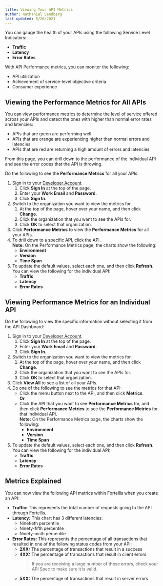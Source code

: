 ```yaml
---
title: Viewing Your API Metrics
author: Nathaniel Sandberg
last updated: 5/26/2021
---
```


You can gauge the health of your APIs using the following Service Level Indicators:  

* **Traffic**  
* **Latency**  
* **Error Rates**  

With API Performance metrics, you can monitor the following:

* API utilization
* Achievement of service-level objective criteria
* Consumer experience

## Viewing the Performance Metrics for All APIs

You can view performance metrics to determine the level of service offered across your APIs and detect the ones with higher than normal error rates and latencies:

* APIs that are green are performing well
* APIs that are orange are experiencing higher than normal errors and latencies
* APIs that are red are returning a high amount of errors and latencies

From this page, you can drill down to the performance of the individual API and see the error codes
that the API is throwing.

Do the following to see the **Performance Metrics** for all your APIs:

1. Sign in to your [Developer Account]($[devNetworkUrl]).
    1. Click **Sign In** at the top of the page.
    1. Enter your **Work Email** and **Password**.
    1. Click **Sign In**.
1. Switch to the organization you want to view the metrics for.
    1. At the top of the page, hover over your name, and then click **Change**.
    1. Click the organization that you want to see the APIs for.
    1. Click **OK** to select that organization.
1. Click **Performance Metrics** to view the **Performance Metrics** for all your APIs.  
1. To drill down to a specific API, click the API.  
    **Note:** On the Performance Metrics page, the charts show the following:  
    * **Environment**
    * **Version**
    * **Time Span**
1. To update the default values, select each one, and then click **Refresh**.  
    You can view the following for the individual API:  
    * **Traffic**  
    * **Latency**  
    * **Error Rates**  

## Viewing Performance Metrics for an Individual API

Do the following to view the specific information without selecting it from the API Dashboard:

1. Sign in to your [Developer Account]($[devNetworkUrl]).
    1. Click **Sign In** at the top of the page.
    1. Enter your **Work Email** and **Password**.
    1. Click **Sign In**.
1. Switch to the organization you want to view the metrics for.
    1. At the top of the page, hover over your name, and then click **Change**.
    1. Click the organization that you want to see the APIs for.
    1. Click **OK** to select that organization.
1. Click **View All** to see a list of all your APIs.  
1. Do one of the following to see the metrics for that API:
    * Click the menu button next to the API,
        and then click **Metrics**.  
    **Or**  
    * Click the API that you want to see **Performance Metrics** for,
        and then click **Performance Metrics** to see the **Performance Metrics** for that individual API.  
        **Note:** On the Performance Metrics page, the charts show the following:  
        * **Environment**
        * **Version**
        * **Time Span**
1. To update the default values, select each one, and then click **Refresh**.  
    You can view the following for the individual API:  
    * **Traffic**  
    * **Latency**  
    * **Error Rates**  

## Metrics Explained

You can now view the following API metrics within Fortellis
when you create an API:  

* **Traffic:** This represents the total number of requests going to the API through Fortellis.  
* **Latency:** This chart has 3 different latencies:  
    * Ninetieth percentile  
    * Ninety-fifth percentile  
    * Ninety-ninth percentile  
* **Error Rates:** This represents the percentage of all transactions that resulted in one of the following status codes from your API:  
    * **2XX:** The percentage of transactions that result in a success  
    * **4XX:** The percentage of transactions that result in client errors  
        > If you are receiving a large number of these errors,
        > check your API Spec to make sure it is valid.  
    * **5XX:** The percentage of transactions that result in server errors  
